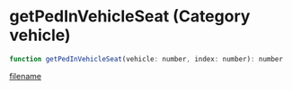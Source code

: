 # getPedInVehicleSeat (Category vehicle)

```js
function getPedInVehicleSeat(vehicle: number, index: number): number
```

[filename](getPedInVehicleSeat_m.md ':include')